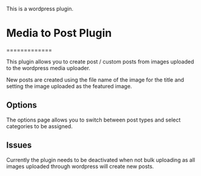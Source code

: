 This is a wordpress plugin.

# Media to Post Plugin
=============

This plugin allows you to create post / custom posts from images uploaded to the wordpress media uploader.

New posts are created using the file name of the image for the title and setting the image uploaded as the featured image.

## Options

The options page allows you to switch between post types and select categories to be assigned.

## Issues

Currently the plugin needs to be deactivated when not bulk uploading as all images uploaded through wordpress will create new posts.